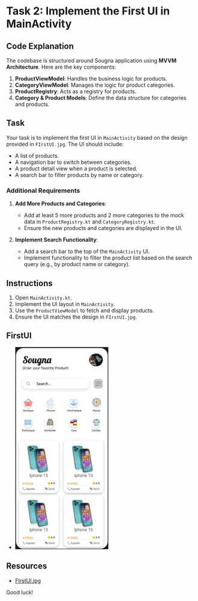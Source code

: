 # Task 2: Implement the First UI in MainActivity

## Code Explanation

The codebase is structured around Sougna application using **MVVM Architecture**. Here are the key components:

1. **ProductViewModel**: Handles the business logic for products.
2. **CategoryViewModel**: Manages the logic for product categories.
3. **ProductRegistry**: Acts as a registry for products.
4. **Category & Product Models**: Define the data structure for categories and products.

## Task

Your task is to implement the first UI in `MainActivity` based on the design provided in `FIrstUI.jpg`. The UI should include:

- A list of products.
- A navigation bar to switch between categories.
- A product detail view when a product is selected.
- A search bar to filter products by name or category.

### Additional Requirements

1. **Add More Products and Categories**:
   - Add at least 5 more products and 2 more categories to the mock data in `ProductRegistry.kt` and `CategoryRegistry.kt`.
   - Ensure the new products and categories are displayed in the UI.

2. **Implement Search Functionality**:
   - Add a search bar to the top of the `MainActivity` UI.
   - Implement functionality to filter the product list based on the search query (e.g., by product name or category).

## Instructions

1. Open `MainActivity.kt`.
2. Implement the UI layout in `MainActivity`.
3. Use the `ProductViewModel` to fetch and display products.
4. Ensure the UI matches the design in `FIrstUI.jpg`.

## FirstUI

- ![FIrstUI.jpg](TPs/FIrstUI.jpg)

## Resources

- [FIrstUI.jpg](TPs/FIrstUI.jpg)

Good luck!
